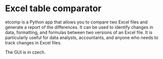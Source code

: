 # Excel table comparator

etcomp is a Python app that allows you to compare two Excel files and generate a report of the differences. It can be used to identify changes in data, formatting, and formulas between two versions of an Excel file.
It is particularly useful for data analysts, accountants, and anyone who needs to track changes in Excel files.

The GUI is in czech.
